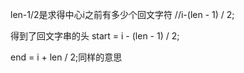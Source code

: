 len-1/2是求得中心i之前有多少个回文字符 //i-(len - 1) / 2;

得到了回文字串的头 start = i - (len - 1) / 2; 

end = i + len / 2;同样的意思